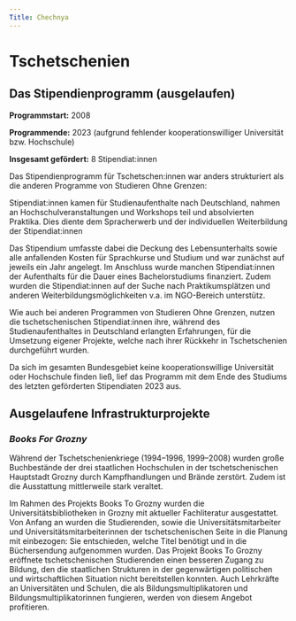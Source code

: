 ```yaml
---
Title: Chechnya
---
```


# Tschetschenien

## Das Stipendienprogramm (ausgelaufen)
**Programmstart:** 2008

**Programmende:** 2023 (aufgrund fehlender kooperationswilliger Universität bzw. Hochschule)

**Insgesamt gefördert:** 8 Stipendiat:innen 

Das Stipendienprogramm für Tschetschen:innen war anders strukturiert als die anderen Programme von Studieren Ohne Grenzen:

Stipendiat:innen kamen für Studienaufenthalte nach Deutschland, nahmen an Hochschulveranstaltungen und Workshops teil und absolvierten Praktika. Dies diente dem Spracherwerb und der individuellen Weiterbildung der Stipendiat:innen

Das Stipendium umfasste dabei die Deckung des Lebensunterhalts sowie alle anfallenden Kosten für Sprachkurse und Studium und war zunächst auf jeweils ein Jahr angelegt. Im Anschluss wurde manchen Stipendiat:innen der Aufenthalts für die Dauer eines Bachelorstudiums finanziert. Zudem wurden die Stipendiat:innen auf der Suche nach Praktikumsplätzen und anderen Weiterbildungsmöglichkeiten v.a. im NGO-Bereich unterstütz. 

Wie auch bei anderen Programmen von Studieren Ohne Grenzen, nutzen die tschetschenischen Stipendiat:innen ihre, während des Studienaufenthaltes in Deutschland erlangten Erfahrungen, für die Umsetzung eigener Projekte, welche nach ihrer Rückkehr in Tschetschenien durchgeführt wurden.

Da sich im gesamten Bundesgebiet keine kooperationswillige Universität oder Hochschule finden ließ, lief das Programm mit dem Ende des Studiums des letzten geförderten Stipendiaten 2023 aus.

## Ausgelaufene Infrastrukturprojekte
### *Books For Grozny*
Während der Tschetschenienkriege (1994–1996, 1999–2008) wurden große Buchbestände der drei staatlichen Hochschulen in der tschetschenischen Hauptstadt Grozny durch Kampfhandlungen und Brände zerstört. Zudem ist die Ausstattung mittlerweile stark veraltet.

Im Rahmen des Projekts Books To Grozny wurden die Universitätsbibliotheken in Grozny mit aktueller Fachliteratur ausgestattet. Von Anfang an wurden die Studierenden, sowie die Universitätsmitarbeiter und Universitätsmitarbeiterinnen der tschetschenischen Seite in die Planung mit einbezogen: Sie entschieden, welche Titel benötigt und in die Büchersendung aufgenommen wurden. Das Projekt Books To Grozny eröffnete tschetschenischen Studierenden einen besseren Zugang zu Bildung, den die staatlichen Strukturen in der gegenwärtigen politischen und wirtschaftlichen Situation nicht bereitstellen konnten. Auch Lehrkräfte an Universitäten und Schulen, die als Bildungsmultiplikatoren und Bildungsmultiplikatorinnen fungieren, werden von diesem Angebot profitieren.
